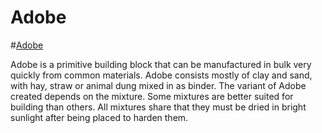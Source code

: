 # Adobe

#[Adobe](block:betterwithaddons:adobe@0)

Adobe is a primitive building block that can be manufactured in bulk very quickly from common materials. Adobe consists mostly of clay and sand, with hay, straw or animal dung mixed in as binder.
The variant of Adobe created depends on the mixture. Some mixtures are better suited for building than others. All mixtures share that they must be dried in bright sunlight after being placed to harden them.
